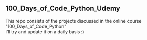 ## 100_Days_of_Code_Python_Udemy

This repo consists of the projects discussed in the online course "100_Days_of_Code_Python"  
I'll try and update it on a daily basis :)
